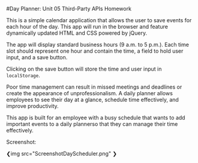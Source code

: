 #Day Planner: Unit 05 Third-Party APIs Homework

This is a simple calendar application that allows the user to save events for each hour of the day. This app will run in the browser and feature dynamically updated HTML and CSS powered by jQuery.

The app will display standard business hours (9 a.m. to 5 p.m.). Each time slot should represent one hour and contain the time, a field to hold user input, and a save button. 

Clicking on the save button will store the time and user input in `localStorage`.

Poor time management can result in missed meetings and deadlines or create the appearance of unprofessionalism. A daily planner allows employees to see their day at a glance, schedule time effectively, and improve productivity. 

This app is built for an employee with a busy schedule that wants to add important events to a daily plannerso that they can manage their time effectively.

Screenshot: 

❮img src="ScreenshotDayScheduler.png" ❯

